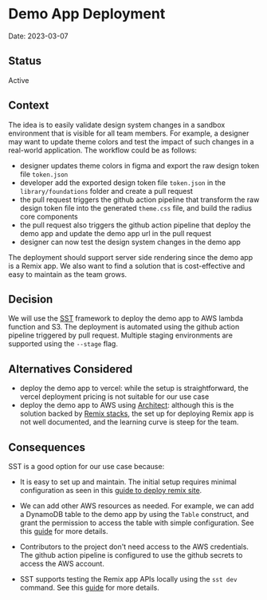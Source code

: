 # Demo App Deployment

Date: 2023-03-07

## Status

Active

## Context

The idea is to easily validate design system changes in a sandbox environment that is visible for all team members. For example, a designer may want to update theme colors and test the impact of such changes in a real-world application. The workflow could be as follows:

- designer updates theme colors in figma and export the raw design token file `token.json`
- developer add the exported design token file `token.json` in the `library/foundations` folder and create a pull request
- the pull request triggers the github action pipeline that transform the raw design token file into the generated `theme.css` file, and build the radius core components
- the pull request also triggers the github action pipeline that deploy the demo app and update the demo app url in the pull request
- designer can now test the design system changes in the demo app

The deployment should support server side rendering since the demo app is a Remix app. We also want to find a solution that is cost-effective and easy to maintain as the team grows.

## Decision

We will use the [SST](https://docs.sst.dev/) framework to deploy the demo app to AWS lambda function and S3. The deployment is automated using the github action pipeline triggered by pull request. Multiple staging environments are supported using the `--stage` flag.

## Alternatives Considered

- deploy the demo app to vercel: while the setup is straightforward, the vercel deployment pricing is not suitable for our use case
- deploy the demo app to AWS using [Architect](https://arc.codes/docs/en/get-started/quickstart): although this is the solution backed by [Remix stacks](https://github.com/remix-run/grunge-stack), the set up for deploying Remix app is not well documented, and the learning curve is steep for the team.

## Consequences

SST is a good option for our use case because:

- It is easy to set up and maintain. The initial setup requires minimal configuration as seen in this [guide to deploy remix site](https://docs.sst.dev/constructs/RemixSite).

- We can add other AWS resources as needed. For example, we can add a DynamoDB table to the demo app by using the `Table` construct, and grant the permission to access the table with simple configuration. See this [guide](https://docs.sst.dev/constructs/RemixSite#using-aws-services) for more details.

- Contributors to the project don't need access to the AWS credentials. The github action pipeline is configured to use the github secrets to access the AWS account.

- SST supports testing the Remix app APIs locally using the `sst dev` command. See this [guide](https://docs.sst.dev/console) for more details.
